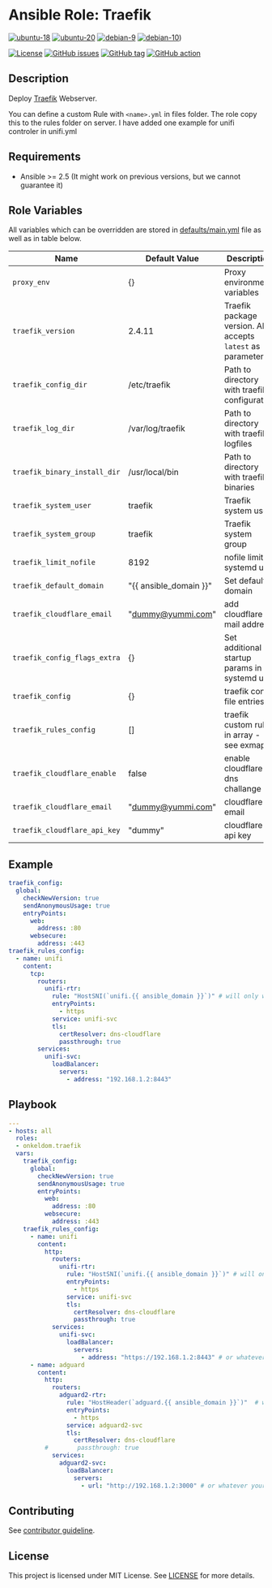 # Ansible Role: Traefik

[![ubuntu-18](https://img.shields.io/badge/ubuntu-18.x-orange?style=flat&logo=ubuntu)](https://ubuntu.com/)
[![ubuntu-20](https://img.shields.io/badge/ubuntu-20.x-orange?style=flat&logo=ubuntu)](https://ubuntu.com/)
[![debian-9](https://img.shields.io/badge/debian-9.x-orange?style=flat&logo=debian)](https://www.debian.org/)
[![debian-10](https://img.shields.io/badge/debian-10.x-orange?style=flat&logo=debian)](https://www.debian.org/))

[![License](https://img.shields.io/badge/license-MIT%20License-brightgreen.svg?style=flat)](https://opensource.org/licenses/MIT)
[![GitHub issues](https://img.shields.io/github/issues/OnkelDom/ansible-role-traefik?style=flat)](https://github.com/OnkelDom/ansible-role-traefik/issues)
[![GitHub tag](https://img.shields.io/github/tag/OnkelDom/ansible-role-traefik.svg?style=flat)](https://github.com/OnkelDom/ansible-role-traefik/tags)
[![GitHub action](https://github.com/OnkelDom/ansible-role-traefik/workflows/ansible-lint/badge.svg)](https://github.com/OnkelDom/ansible-role-traefik)

## Description

Deploy [Traefik](https://github.com/traefik/traefik) Webserver.

You can define a custom Rule with `<name>.yml` in files folder. The role copy this to the rules folder on server. I have added one example for unifi controler in unifi.yml

## Requirements

- Ansible >= 2.5 (It might work on previous versions, but we cannot guarantee it)

## Role Variables

All variables which can be overridden are stored in [defaults/main.yml](defaults/main.yml) file as well as in table below.

| Name           | Default Value | Description                        |
| -------------- | ------------- | -----------------------------------|
| `proxy_env` | {} | Proxy environment variables |
| `traefik_version` | 2.4.11 | Traefik package version. Also accepts `latest` as parameter. |
| `traefik_config_dir` | /etc/traefik | Path to directory with traefik configuration |
| `traefik_log_dir` | /var/log/traefik | Path to directory with traefik logfiles |
| `traefik_binary_install_dir` | /usr/local/bin | Path to directory with traefik binaries |
| `traefik_system_user` | traefik | Traefik system user |
| `traefik_system_group` | traefik | Traefik system group |
| `traefik_limit_nofile` | 8192 | nofile limit in systemd unit |
| `traefik_default_domain` | "{{ ansible_domain }}" | Set default domain |
| `traefik_cloudflare_email` | "dummy@yummi.com" | add cloudflare mail address |
| `traefik_config_flags_extra` | {} | Set additional startup params in systemd unit |
| `traefik_config` | {} | traefik config file entries |
| `traefik_rules_config` | [] | traefik custom rules in array - see exmaple |
| `traefik_cloudflare_enable` | false | enable cloudflare dns challange |
| `traefik_cloudflare_email` | "dummy@yummi.com" | cloudflare email |
| `traefik_cloudflare_api_key` | "dummy" | cloudflare api key |

## Example

```yml
traefik_config:
  global:
    checkNewVersion: true
    sendAnonymousUsage: true
    entryPoints:
      web:
        address: :80
      websecure:
        address: :443
traefik_rules_config:
  - name: unifi
    content:
      tcp:
        routers:
          unifi-rtr:
            rule: "HostSNI(`unifi.{{ ansible_domain }}`)" # will only work with cloudflare Full SSL (not Strict)
            entryPoints:
              - https
            service: unifi-svc
            tls:
              certResolver: dns-cloudflare
              passthrough: true
        services:
          unifi-svc:
            loadBalancer:
              servers:
                - address: "192.168.1.2:8443"
```

## Playbook

```yaml
---
- hosts: all
  roles:
  - onkeldom.traefik
  vars:
    traefik_config:
      global:
        checkNewVersion: true
        sendAnonymousUsage: true
        entryPoints:
          web:
            address: :80
          websecure:
            address: :443
    traefik_rules_config:
      - name: unifi
        content:
          http:
            routers:
              unifi-rtr:
                rule: "HostSNI(`unifi.{{ ansible_domain }}`)" # will only work with cloudflare Full SSL (not Strict)
                entryPoints:
                  - https
                service: unifi-svc
                tls:
                  certResolver: dns-cloudflare
                  passthrough: true
            services:
              unifi-svc:
                loadBalancer:
                  servers:
                    - address: "https://192.168.1.2:8443" # or whatever your external host's IP:port is
      - name: adguard
        content:
          http:
            routers:
              adguard2-rtr:
                rule: "HostHeader(`adguard.{{ ansible_domain }}`)"  # will only work with cloudflare Full SSL (not Strict)
                entryPoints:
                  - https
                service: adguard2-svc
                tls:
                  certResolver: dns-cloudflare
          #        passthrough: true
            services:
              adguard2-svc:
                loadBalancer:
                  servers:
                    - url: "http://192.168.1.2:3000" # or whatever your external host's IP:port is
```

## Contributing

See [contributor guideline](CONTRIBUTING.md).

## License

This project is licensed under MIT License. See [LICENSE](/LICENSE) for more details.

